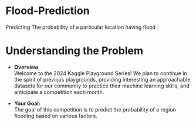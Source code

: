 # Flood-Prediction
Predicting The probability of a particular location having flood

# Understanding the Problem
* <b>Overview</b> <br>
    Welcome to the 2024 Kaggle Playground Series! We plan to continue in the spirit of previous playgrounds, providing interesting an approachable datasets for our community to practice their machine learning skills, and anticipate a competition each month.

* <b>Your Goal:</b> <br>
The goal of this competition is to predict the probability of a region flooding based on various factors.
